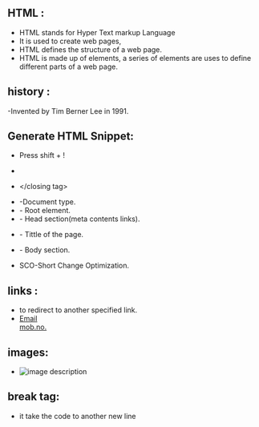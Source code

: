 ## HTML :

- HTML stands for Hyper Text markup Language
- It is used to create web pages,
- HTML defines the structure of a web page.
- HTML is made up of elements, a series of
  elements are uses to define different parts of a
  web page.


## history :
-Invented by Tim Berner Lee in 1991.
## Generate HTML Snippet:
- Press shift + !
- <opening tag>
- </closing tag>
- <!DOCTYPE html> -Document type.
- <html> - Root element.
- <head> - Head section(meta contents links).
- <tittle> - Tittle of the page.
- <body> - Body section.
 
- SCO-Short Change Optimization.
## links :
 - to redirect to another specified link.
- <a herf="https://www.goggle.com">
  <a href="mailto:example@example.com">Email</a><br>
  <a href="tel:1234567890">mob.no.</a>
## images:
- <img src="image.jpg" alt="image description">
## break tag:
- it take the code to another new line